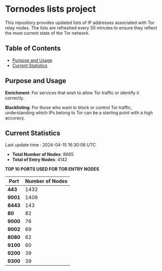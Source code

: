 # Tornodes lists project

This repository provides updated lists of IP addresses associated with Tor relay nodes. The lists are refreshed every 30 minutes to ensure they reflect the most current state of the Tor network.

## Table of Contents

- [Purpose and Usage](#purpose-and-usage)
- [Current Statistics](#current-statistics)


## Purpose and Usage

**Enrichment**: For services that wish to allow Tor traffic or identify it correctly.

**Blacklisting**: For those who want to block or control Tor traffic, understanding which IPs belong to Tor can be a starting point with a high accuracy.

## Current Statistics

Last update time : 2024-04-15 16:30:08 UTC

- **Total Number of Nodes**: 8665
- **Total of Entry Nodes**: 4142

**TOP 10 PORTS USED FOR TOR ENTRY NODES**

| **Port** | **Number of Nodes** |
|------|-----------------|
| **443**   | 1432  |
| **9001**   | 1406  |
| **8443**   | 143  |
| **80**   | 82  |
| **9000**   | 76  |
| **9002**   | 69  |
| **8080**   | 62  |
| **9100**   | 60  |
| **9200**   | 39  |
| **9300**   | 39  |

